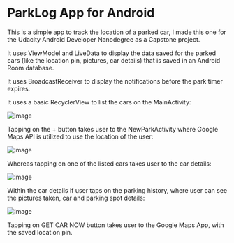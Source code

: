 # ParkLog App for Android

This is a simple app to track the location of a parked car, I made this one for the Udacity Android Developer Nanodegree as a Capstone project.

It uses ViewModel and LiveData to display the data saved for the parked cars (like the location pin, pictures, car details) that is saved in an Android Room database.

It uses BroadcastReceiver to display the notifications before the park timer expires.

It uses a basic RecyclerView to list the cars on the MainActivity:

![image](https://user-images.githubusercontent.com/47000155/124347622-7e93e400-db9a-11eb-897f-c5e6bb36de69.png)

Tapping on the + button takes user to the NewParkActivity where Google Maps API is utilized to use the location of the user:

![image](https://user-images.githubusercontent.com/47000155/124347641-8c496980-db9a-11eb-9441-4c1251a009e5.png)

Whereas tapping on one of the listed cars takes user to the car details:

![image](https://user-images.githubusercontent.com/47000155/124347642-8eabc380-db9a-11eb-8309-b6002ee60d30.png)

Within the car details if user taps on the parking history, where user can see the pictures taken, car and parking spot details:

![image](https://user-images.githubusercontent.com/47000155/124347645-910e1d80-db9a-11eb-86d1-009a98279371.png)

Tapping on GET CAR NOW button takes user to the Google Maps App, with the saved location pin.

